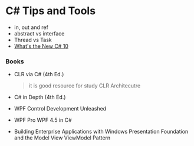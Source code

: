 # C# Tips and Tools

- in, out and ref
- abstract vs interface
- Thread vs Task
- [What's the New C# 10](https://devblogs.microsoft.com/dotnet/welcome-to-csharp-10/)

### Books 

- CLR via C# (4th Ed.)
  > it is good resource for study CLR Architecutre
- C# in Depth (4th Ed.)

- WPF Control Development Unleashed
- WPF Pro WPF 4.5 in C#
- Building Enterprise Applications with Windows Presentation Foundation and the Model View ViewModel Pattern

